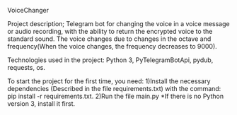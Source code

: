 VoiceChanger

Project description; Telegram bot for changing the voice in a voice message or audio recording, with the ability to return the encrypted voice to the standard sound. The voice changes due to changes in the octave and frequency(When the voice changes, the frequency decreases to 9000).

Technologies used in the project: Python 3, PyTelegramBotApi, pydub, requests, os.

To start the project for the first time, you need:
1)Install the necessary dependencies (Described in the file requirements.txt) with the command: pip install -r requirements.txt.
2)Run the file main.py
*If there is no Python version 3, install it first.